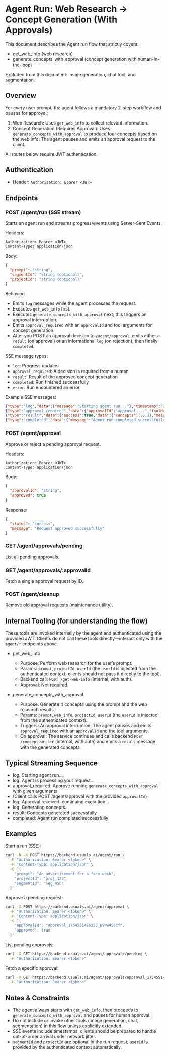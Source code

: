 # Agent Run: Web Research → Concept Generation (With Approvals)

This document describes the Agent run flow that strictly covers:
- get_web_info (web research)
- generate_concepts_with_approval (concept generation with human-in-the-loop)

Excluded from this document: image generation, chat tool, and segmentation.

## Overview

For every user prompt, the agent follows a mandatory 2-step workflow and pauses for approval:
1. Web Research: Uses `get_web_info` to collect relevant information.
2. Concept Generation (Requires Approval): Uses `generate_concepts_with_approval` to produce four concepts based on the web info. The agent pauses and emits an approval request to the client.

All routes below require JWT authentication.

## Authentication
- Header: `Authorization: Bearer <JWT>`

## Endpoints

### POST /agent/run (SSE stream)
Starts an agent run and streams progress/events using Server-Sent Events.

Headers:
```
Authorization: Bearer <JWT>
Content-Type: application/json
```

Body:
```json
{
  "prompt": "string",
  "segmentId": "string (optional)",
  "projectId": "string (optional)"
}
```

Behavior:
- Emits `log` messages while the agent processes the request.
- Executes `get_web_info` first.
- Executes `generate_concepts_with_approval` next; this triggers an approval interruption.
- Emits `approval_required` with an `approvalId` and tool arguments for concept generation.
- After you POST an approval decision to `/agent/approval`, emits either a `result` (on approval) or an informational `log` (on rejection), then finally `completed`.

SSE message types:
- `log`: Progress updates
- `approval_required`: A decision is required from a human
- `result`: Result of the approved concept generation
- `completed`: Run finished successfully
- `error`: Run encountered an error

Example SSE messages:
```json
{"type":"log","data":{"message":"Starting agent run..."},"timestamp":"2025-08-07T07:24:36.356Z"}
{"type":"approval_required","data":{"approvalId":"approval_...","toolName":"generate_concepts_with_approval","arguments":"{...}","agentName":"Content Generation Agent"},"timestamp":"..."}
{"type":"result","data":{"success":true,"data":{"concepts":[...]},"message":"Concepts generated successfully"},"timestamp":"..."}
{"type":"completed","data":{"message":"Agent run completed successfully"},"timestamp":"..."}
```

### POST /agent/approval
Approve or reject a pending approval request.

Headers:
```
Authorization: Bearer <JWT>
Content-Type: application/json
```

Body:
```json
{
  "approvalId": "string",
  "approved": true
}
```

Response:
```json
{
  "status": "success",
  "message": "Request approved successfully"
}
```

### GET /agent/approvals/pending
List all pending approvals.

### GET /agent/approvals/:approvalId
Fetch a single approval request by ID.

### POST /agent/cleanup
Remove old approval requests (maintenance utility).

## Internal Tooling (for understanding the flow)

These tools are invoked internally by the agent and authenticated using the provided JWT. Clients do not call these tools directly—interact only with the `agent/*` endpoints above.

- get_web_info
  - Purpose: Perform web research for the user’s prompt.
  - Params: `prompt`, `projectId`, `userId` (the `userId` is injected from the authenticated context; clients should not pass it directly to the tool).
  - Backend call: `POST /get-web-info` (internal, with auth).
  - Approval: Not required.

- generate_concepts_with_approval
  - Purpose: Generate 4 concepts using the prompt and the web research results.
  - Params: `prompt`, `web_info`, `projectId`, `userId` (the `userId` is injected from the authenticated context).
  - Triggers: An approval interruption. The agent pauses and emits `approval_required` with an `approvalId` and the tool arguments.
  - On approval: The service continues and calls backend `POST /concept-writer` (internal, with auth) and emits a `result` message with the generated concepts.

## Typical Streaming Sequence
- log: Starting agent run...
- log: Agent is processing your request...
- approval_required: Approve running `generate_concepts_with_approval` with given arguments
- (Client calls POST /agent/approval with the provided `approvalId`)
- log: Approval received, continuing execution...
- log: Generating concepts...
- result: Concepts generated successfully
- completed: Agent run completed successfully

## Examples

Start a run (SSE):
```bash
curl -N -X POST https://backend.usuals.ai/agent/run \
  -H "Authorization: Bearer <token>" \
  -H "Content-Type: application/json" \
  -d '{
    "prompt": "An advertisement for a face wash",
    "projectId": "proj_123",
    "segmentId": "seg_456"
  }'
```

Approve a pending request:
```bash
curl -X POST https://backend.usuals.ai/agent/approval \
  -H "Authorization: Bearer <token>" \
  -H "Content-Type: application/json" \
  -d '{
    "approvalId": "approval_1754551476356_pvww456cf",
    "approved": true
  }'
```

List pending approvals:
```bash
curl -X GET https://backend.usuals.ai/agent/approvals/pending \
  -H "Authorization: Bearer <token>"
```

Fetch a specific approval:
```bash
curl -X GET https://backend.usuals.ai/agent/approvals/approval_1754551476356_pvww456cf \
  -H "Authorization: Bearer <token>"
```

## Notes & Constraints
- The agent always starts with `get_web_info`, then proceeds to `generate_concepts_with_approval` and pauses for human approval.
- Do not include or invoke other tools (image generation, chat, segmentation) in this flow unless explicitly extended.
- SSE events include timestamps; clients should be prepared to handle out-of-order arrival under network jitter.
- `segmentId` and `projectId` are optional in the run request; `userId` is provided by the authenticated context automatically. 